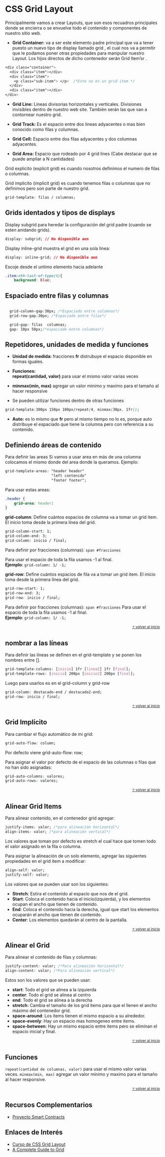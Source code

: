 # CSS Grid Layout

Principalmente vamos a crear Layouts, que son esos recuadros principales donde se encierra o se envuelve todo el contenido y componentes de nuestro sitio web.

* **Grid Container:** va a ser este elemento padre principal que va a tener puesto un nuevo tipo de display llamado grid , el cual nos va a permitir que le podamos poner otras propiedades para manipular nuestro Layout. Los hijos directos de dicho contenedor serán Grid Item’sr .

```css
<div class="container">
  <div class="item"></div>
  <div class="item">
    <p class="sub-item"> </p>  /*Este no es un grid item */
  </div>
  <div class="item"></div>
</div>
```

+ **Grid Line:** Líneas divisorias horizontales y verticales.
Divisiones invisibles dentro de nuestro web site.
También serán las que van a contornear nuestro grid.

* **Grid Track:** Es el espacio entre dos lineas adyacentes o mas bien conocido como filas y columnas.

* **Grid Cell:** Espacio entre dos filas adyacentes y dos columnas adyacentes.

* **Grid Area:** Espacio que rodeado por 4 grid lines (Cabe destacar que se puede ampliar a N cantidades)

Grid explicito (explicit grid) es cuando nosotros definimos el numero de filas o columnas.

Grid implicito (implicit grid) es cuando tenemos filas o columnas que no definimos pero son parte de nuestro grid.


```css
grid-template: filas / columnas;
```
## Grids identados y tipos de displays

Display subgrid para heredar la configuración del grid padre (cuando se esten anidando grids).
```css
display: subgrid; // No disponible aun
```
Display inline-grid muestra el grid en una sola linea:
```css
display: inline-grid; // No disponible aun
```
Escoje desde el untimo elemento hacia adelante
```css
.item:nth-last-of-type(4){
	background: blue;
```
## Espaciado entre filas y columnas

```css

  grid-column-gap:30px; /*Espaciado entre columnas*/
  grid-row-gap:30px; /*Espaciado entre filas*/

  grid-gap: filas  columnas;
  gap: 10px 50px;/*espaciado entre columnas*/

```
## Repetidores, unidades de medida y funciones

* **Unidad de medida:** fracciones **fr** distrubuye el espacio disponible en formas iguales.
* **Funciones:** <br>
**repeat(cantidad, valor)** para usar el mismo valor varias veces
* **minmax(min, max)** agregar un valor minimo y maximo para el tamaño al hacer responsive

* Se pueden utilizar funciones dentro de otras funciones 

```css
grid-template:300px 150px 100px/repeat(4, minmax(30px, 1fr));
```
* **Auto:** es lo mismo que **fr** pero al mismo tiempo no lo es, porque auto distribuye el espaciado que tiene la columna pero con referencia a su contenido.

## Definiendo áreas de contenido
Para definir las areas
Si vamos a usar area en más de una columna colocamos el mismo donde del area donde la queramos. Ejemplo:

```css
grid-template-areas: "header header"
                     "left contenido"
                     "footer footer";
```
Para usar estas areas:
```css
.header {
	grid-area: header:
}
```
**grid-column**: Define cuántos espacios de columna va a tomar un grid item. El inicio toma desde la primera línea del grid. 

```css
grid-column-start: 1;
grid-column-end: 3;
grid-column: inicio / final;
```

Para definir por fracciones (columnas): `span #fracciones`

Para usar el espacio de toda la fila usamos -1 al final.  
**Ejemplo**: `grid-column: 1/ -1;`

**grid-row**: Define cuántos espacios de fila va a tomar un grid item. El inicio toma desde la primera línea del grid. 

```css
grid-row-start: 1;
grid-row-end: 3;
grid-row: inicio / final;
```

Para definir por fracciones (columnas): `span #fracciones`
Para usar el espacio de toda la fila usamos -1 al final.  
**Ejemplo**: `grid-column: 1/ -1;`

<div align="right">
  <small><a href="#tabla-de-contenido">🡡 volver al inicio</a></small>
</div>

## nombrar a las líneas

Para definir las líneas se definen en el grid-template y se ponen los nombres entre [].

```css
grid-template-columns: [inicio] 1fr [linea2] 1fr [final];
grid-template-rows: [inicio] 200px [inicio2] 200px [final];
```

Luego para usarlos es en el grid-column y grid-row

```css
grid-column: destacado-end / destacado2-end;
grid-row: inicio / final;
```

<div align="right">
  <small><a href="#tabla-de-contenido">🡡 volver al inicio</a></small>
</div>

## Grid Implícito

Para cambiar el flujo automático de mi grid:

```css
grid-auto-flow: column;
```

Por defecto viene grid-auto-flow: row;

Para asignar el valor por defecto de el espacio de las columnas o filas que no han sido asignadas:

```css
grid-auto-columns: valores;
grid-auto-rows: valores;
```

<div align="right">
  <small><a href="#tabla-de-contenido">🡡 volver al inicio</a></small>
</div>

## Alinear Grid Items 

Para alinear contenido, en el contenedor grid agregar:

```css
justify-items: valor; /*para alineación horizontal*/
align-items: valor; /*para alineación vertical*/
```

Los valores que toman por defecto es stretch el cual hace que tomen todo el valor asignado en la fila o columna.

Para asignar la alineación de un solo elemento, agregar las siguientes propiedades en el grid item a modificar:

```css
align-self: valor;
justify-self: valor;
```

Los valores que se pueden usar son los siguientes:
* **Stretch**: Estira el contenido al espacio que nos de el grid.
* **Start**: Coloca el contenido hacia el inicio(izquierda), y los elementos ocupan el ancho que tienen de contenido.
* **End**: Coloca el contenido hacia la derecha, igual que start los elementos ocuparán el ancho que tienen de contenido.
* **Center**: Los elementos quedarán al centro de la pantalla.

<div align="right">
  <small><a href="#tabla-de-contenido">🡡 volver al inicio</a></small>
</div>

## Alinear el Grid

Para alinear el contenido de filas y columnas:

```css
justify-content: valor; /*Para alineación horizontal*/
align-content: valor; /*Para alineación vertical*/
```

Estos son los valores que se pueden usar:
* **start**: Todo el grid se alinea a la izquierda
* **center**: Todo el grid se alinea al centro 
* **end**: Todo el grid se alinea a la derecha
* **stretch**: Cambia el tamaño de los grid items para que el llenen el ancho máximo del contenedor grid. 
* **space-around**: Los items tienen el mismo espacio a su alrededor.
* **space-evenly**: Hay un espacio mas homogeneo entre items.
* **space-between**: Hay un mismo espacio entre items pero se eliminan el espacio inicial y final.

<div align="right">
  <small><a href="#tabla-de-contenido">🡡 volver al inicio</a></small>
</div>

## Funciones

`repeat(cantidad de columnas, valor)` para usar el mismo valor varias veces.
`minmax(min, max)` agregar un valor mínimo y maximo para el tamaño al hacer responsive.

<div align="right">
  <small><a href="#tabla-de-contenido">🡡 volver al inicio</a></small>
</div>

## Recursos Complementarios
* [Proyecto Smart Contracts](docs/css-grid-layout.pdf)

## Enlaces de Interés
* [Curso de CSS Grid Layout](https://platzi.com/clases/css-grid-layout)
* [A Complete Guide to Grid](https://css-tricks.com/snippets/css/complete-guide-grid/)